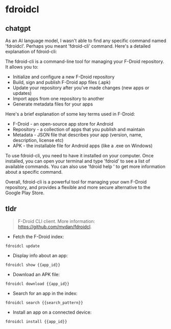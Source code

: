 # fdroidcl 
## chatgpt 
As an AI language model, I wasn't able to find any specific command named 'fdroidcl'. Perhaps you meant 'fdroid-cli' command. Here's a detailed explanation of fdroid-cli:

The fdroid-cli is a command-line tool for managing your F-Droid repository. It allows you to:

- Initialize and configure a new F-Droid repository
- Build, sign and publish F-Droid app files (.apk)
- Update your repository after you've made changes (new apps or updates)
- Import apps from one repository to another
- Generate metadata files for your apps

Here's a brief explanation of some key terms used in F-Droid:

- F-Droid - an open-source app store for Android
- Repository - a collection of apps that you publish and maintain
- Metadata - JSON file that describes your app (version, name, description, license etc)
- APK - the installable file for Android apps (like a .exe on Windows)

To use fdroid-cli, you need to have it installed on your computer. Once installed, you can open your terminal and type 'fdroid' to see a list of available commands. You can also use 'fdroid help <command>' to get more information about a specific command. 

Overall, fdroid-cli is a powerful tool for managing your own F-Droid repository, and provides a flexible and more secure alternative to the Google Play Store. 

## tldr 
 
> F-Droid CLI client.
> More information: <https://github.com/mvdan/fdroidcl>.

- Fetch the F-Droid index:

`fdroidcl update`

- Display info about an app:

`fdroidcl show {{app_id}}`

- Download an APK file:

`fdroidcl download {{app_id}}`

- Search for an app in the index:

`fdroidcl search {{search_pattern}}`

- Install an app on a connected device:

`fdroidcl install {{app_id}}`
